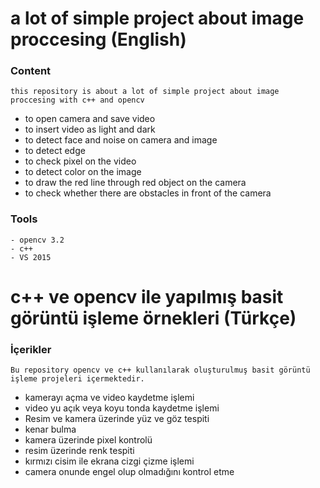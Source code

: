 
# a lot of simple project about image proccesing (English)
### Content 
``` 
this repository is about a lot of simple project about image proccesing with c++ and opencv
``` 
- to open camera and save video
- to insert video as light and dark
- to detect face and noise on camera and image
- to detect edge
- to check pixel on the video 
- to detect color on the image
- to draw the red line through red object on the camera
- to check whether there are obstacles in front of the camera

### Tools 
``` 
- opencv 3.2 
- c++ 
- VS 2015
``` 
#  c++ ve opencv ile yapılmış basit görüntü işleme örnekleri (Türkçe)
### İçerikler 
``` 
Bu repository opencv ve c++ kullanılarak oluşturulmuş basit görüntü işleme projeleri içermektedir.
``` 
- kamerayı açma ve video kaydetme işlemi
- video yu açık veya koyu tonda kaydetme işlemi
- Resim ve kamera üzerinde yüz ve göz tespiti 
- kenar bulma
- kamera üzerinde pixel kontrolü
- resim üzerinde renk tespiti 
- kırmızı cisim ile ekrana cizgi çizme işlemi
- camera onunde engel olup olmadığını kontrol etme
